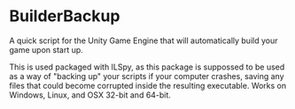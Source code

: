 # BuilderBackup
A quick script for the Unity Game Engine that will automatically build your game upon start up.

This is used packaged with ILSpy, as this package is suppossed to be used as a way of "backing up" your scripts if your computer crashes, saving any files that could become corrupted inside the resulting executable. Works on Windows, Linux, and OSX 32-bit and 64-bit.
